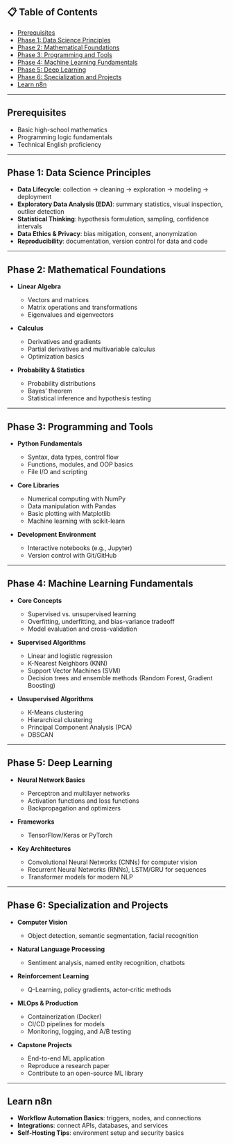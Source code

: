 ## 📋 Table of Contents

* [Prerequisites](#prerequisites)
* [Phase 1: Data Science Principles](#phase-1-data-science-principles)
* [Phase 2: Mathematical Foundations](#phase-2-mathematical-foundations)
* [Phase 3: Programming and Tools](#phase-3-programming-and-tools)
* [Phase 4: Machine Learning Fundamentals](#phase-4-machine-learning-fundamentals)
* [Phase 5: Deep Learning](#phase-5-deep-learning)
* [Phase 6: Specialization and Projects](#phase-6-specialization-and-projects)
* [Learn n8n](#learn-n8n)

---

## Prerequisites

* Basic high-school mathematics
* Programming logic fundamentals
* Technical English proficiency

---

## Phase 1: Data Science Principles

* **Data Lifecycle**: collection → cleaning → exploration → modeling → deployment
* **Exploratory Data Analysis (EDA)**: summary statistics, visual inspection, outlier detection
* **Statistical Thinking**: hypothesis formulation, sampling, confidence intervals
* **Data Ethics & Privacy**: bias mitigation, consent, anonymization
* **Reproducibility**: documentation, version control for data and code

---

## Phase 2: Mathematical Foundations

* **Linear Algebra**

  * Vectors and matrices
  * Matrix operations and transformations
  * Eigenvalues and eigenvectors
* **Calculus**

  * Derivatives and gradients
  * Partial derivatives and multivariable calculus
  * Optimization basics
* **Probability & Statistics**

  * Probability distributions
  * Bayes’ theorem
  * Statistical inference and hypothesis testing

---

## Phase 3: Programming and Tools

* **Python Fundamentals**

  * Syntax, data types, control flow
  * Functions, modules, and OOP basics
  * File I/O and scripting
* **Core Libraries**

  * Numerical computing with NumPy
  * Data manipulation with Pandas
  * Basic plotting with Matplotlib
  * Machine learning with scikit-learn
* **Development Environment**

  * Interactive notebooks (e.g., Jupyter)
  * Version control with Git/GitHub

---

## Phase 4: Machine Learning Fundamentals

* **Core Concepts**

  * Supervised vs. unsupervised learning
  * Overfitting, underfitting, and bias-variance tradeoff
  * Model evaluation and cross-validation
* **Supervised Algorithms**

  * Linear and logistic regression
  * K-Nearest Neighbors (KNN)
  * Support Vector Machines (SVM)
  * Decision trees and ensemble methods (Random Forest, Gradient Boosting)
* **Unsupervised Algorithms**

  * K-Means clustering
  * Hierarchical clustering
  * Principal Component Analysis (PCA)
  * DBSCAN

---

## Phase 5: Deep Learning

* **Neural Network Basics**

  * Perceptron and multilayer networks
  * Activation functions and loss functions
  * Backpropagation and optimizers
* **Frameworks**

  * TensorFlow/Keras or PyTorch
* **Key Architectures**

  * Convolutional Neural Networks (CNNs) for computer vision
  * Recurrent Neural Networks (RNNs), LSTM/GRU for sequences
  * Transformer models for modern NLP

---

## Phase 6: Specialization and Projects

* **Computer Vision**

  * Object detection, semantic segmentation, facial recognition
* **Natural Language Processing**

  * Sentiment analysis, named entity recognition, chatbots
* **Reinforcement Learning**

  * Q-Learning, policy gradients, actor-critic methods
* **MLOps & Production**

  * Containerization (Docker)
  * CI/CD pipelines for models
  * Monitoring, logging, and A/B testing
* **Capstone Projects**

  * End-to-end ML application
  * Reproduce a research paper
  * Contribute to an open-source ML library

---

## Learn n8n

* **Workflow Automation Basics**: triggers, nodes, and connections
* **Integrations**: connect APIs, databases, and services
* **Self-Hosting Tips**: environment setup and security basics
